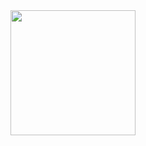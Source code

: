 <div id="header" align="center">
  <img src="https://media.giphy.com/media/hSLDN6zfh2Yy4ekMWi/giphy-downsized.gif" width="200"/>
</div>
